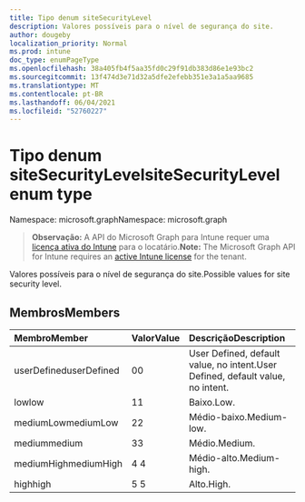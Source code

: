 ```yaml
---
title: Tipo denum siteSecurityLevel
description: Valores possíveis para o nível de segurança do site.
author: dougeby
localization_priority: Normal
ms.prod: intune
doc_type: enumPageType
ms.openlocfilehash: 38a405fb4f5aa35fd0c29f91db383d86e1e93bc2
ms.sourcegitcommit: 13f474d3e71d32a5dfe2efebb351e3a1a5aa9685
ms.translationtype: MT
ms.contentlocale: pt-BR
ms.lasthandoff: 06/04/2021
ms.locfileid: "52760227"
---
```

# <a name="sitesecuritylevel-enum-type"></a><span data-ttu-id="078a9-103">Tipo denum siteSecurityLevel</span><span class="sxs-lookup"><span data-stu-id="078a9-103">siteSecurityLevel enum type</span></span>

<span data-ttu-id="078a9-104">Namespace: microsoft.graph</span><span class="sxs-lookup"><span data-stu-id="078a9-104">Namespace: microsoft.graph</span></span>

> <span data-ttu-id="078a9-105">**Observação:** A API do Microsoft Graph para Intune requer uma [licença ativa do Intune](https://go.microsoft.com/fwlink/?linkid=839381) para o locatário.</span><span class="sxs-lookup"><span data-stu-id="078a9-105">**Note:** The Microsoft Graph API for Intune requires an [active Intune license](https://go.microsoft.com/fwlink/?linkid=839381) for the tenant.</span></span>

<span data-ttu-id="078a9-106">Valores possíveis para o nível de segurança do site.</span><span class="sxs-lookup"><span data-stu-id="078a9-106">Possible values for site security level.</span></span>

## <a name="members"></a><span data-ttu-id="078a9-107">Membros</span><span class="sxs-lookup"><span data-stu-id="078a9-107">Members</span></span>
|<span data-ttu-id="078a9-108">Membro</span><span class="sxs-lookup"><span data-stu-id="078a9-108">Member</span></span>|<span data-ttu-id="078a9-109">Valor</span><span class="sxs-lookup"><span data-stu-id="078a9-109">Value</span></span>|<span data-ttu-id="078a9-110">Descrição</span><span class="sxs-lookup"><span data-stu-id="078a9-110">Description</span></span>|
|:---|:---|:---|
|<span data-ttu-id="078a9-111">userDefined</span><span class="sxs-lookup"><span data-stu-id="078a9-111">userDefined</span></span>|<span data-ttu-id="078a9-112">0</span><span class="sxs-lookup"><span data-stu-id="078a9-112">0</span></span>|<span data-ttu-id="078a9-113">User Defined, default value, no intent.</span><span class="sxs-lookup"><span data-stu-id="078a9-113">User Defined, default value, no intent.</span></span>|
|<span data-ttu-id="078a9-114">low</span><span class="sxs-lookup"><span data-stu-id="078a9-114">low</span></span>|<span data-ttu-id="078a9-115">1</span><span class="sxs-lookup"><span data-stu-id="078a9-115">1</span></span>|<span data-ttu-id="078a9-116">Baixo.</span><span class="sxs-lookup"><span data-stu-id="078a9-116">Low.</span></span>|
|<span data-ttu-id="078a9-117">mediumLow</span><span class="sxs-lookup"><span data-stu-id="078a9-117">mediumLow</span></span>|<span data-ttu-id="078a9-118">2</span><span class="sxs-lookup"><span data-stu-id="078a9-118">2</span></span>|<span data-ttu-id="078a9-119">Médio-baixo.</span><span class="sxs-lookup"><span data-stu-id="078a9-119">Medium-low.</span></span>|
|<span data-ttu-id="078a9-120">medium</span><span class="sxs-lookup"><span data-stu-id="078a9-120">medium</span></span>|<span data-ttu-id="078a9-121">3</span><span class="sxs-lookup"><span data-stu-id="078a9-121">3</span></span>|<span data-ttu-id="078a9-122">Médio.</span><span class="sxs-lookup"><span data-stu-id="078a9-122">Medium.</span></span>|
|<span data-ttu-id="078a9-123">mediumHigh</span><span class="sxs-lookup"><span data-stu-id="078a9-123">mediumHigh</span></span>|<span data-ttu-id="078a9-124">4 </span><span class="sxs-lookup"><span data-stu-id="078a9-124">4</span></span>|<span data-ttu-id="078a9-125">Médio-alto.</span><span class="sxs-lookup"><span data-stu-id="078a9-125">Medium-high.</span></span>|
|<span data-ttu-id="078a9-126">high</span><span class="sxs-lookup"><span data-stu-id="078a9-126">high</span></span>|<span data-ttu-id="078a9-127">5 </span><span class="sxs-lookup"><span data-stu-id="078a9-127">5</span></span>|<span data-ttu-id="078a9-128">Alto.</span><span class="sxs-lookup"><span data-stu-id="078a9-128">High.</span></span>|




